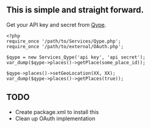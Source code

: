 ## This is simple and straight forward.

Get your API key and secret from [Qype][dev].

    <?php
    require_once '/path/to/Services/Qype.php';
    require_once '/path/to/external/OAuth.php';

    $qype = new Services_Qype('api key', 'api secret');
    var_dump($qype->places()->getPlace(some_place_id));

    $qype->places()->setGeoLocation(XX, XX);
    var_dump($qype->places()->getPlaces(true));

## TODO

 * Create package.xml to install this
 * Clean up OAuth implementation

[dev]: http://www.qype.com/developers/api



